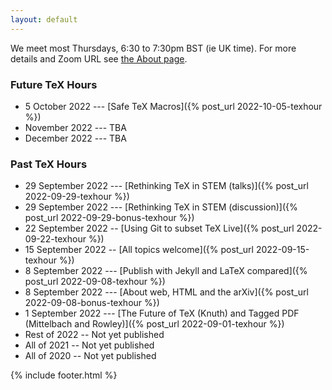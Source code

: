 ```yaml
---
layout: default
---
```


We meet most Thursdays, 6:30 to 7:30pm BST (ie UK time). For more details and Zoom URL see [the About page](about).

### Future TeX Hours
- 5 October 2022 --- [Safe TeX Macros]({% post_url 2022-10-05-texhour %})
- November 2022 --- TBA
- December 2022 --- TBA

### Past TeX Hours

- 29 September 2022 --- [Rethinking TeX in STEM (talks)]({% post_url 2022-09-29-texhour %})
- 29 September 2022 --- [Rethinking TeX in STEM (discussion)]({% post_url 2022-09-29-bonus-texhour %})
- 22 September 2022 -- [Using Git to subset TeX Live]({% post_url 2022-09-22-texhour %})
- 15 September 2022 -- [All topics welcome]({% post_url 2022-09-15-texhour %})
- 8 September 2022 --- [Publish with Jekyll and LaTeX compared]({% post_url 2022-09-08-texhour %})
- 8 September 2022 --- [About web, HTML and the arXiv]({% post_url 2022-09-08-bonus-texhour %})
- 1 September 2022 --- [The Future of TeX (Knuth) and Tagged PDF (Mittelbach and Rowley)]({% post_url 2022-09-01-texhour %})
- Rest of 2022 -- Not yet published
- All of 2021 -- Not yet published
- All of 2020 -- Not yet published

{% include footer.html %}